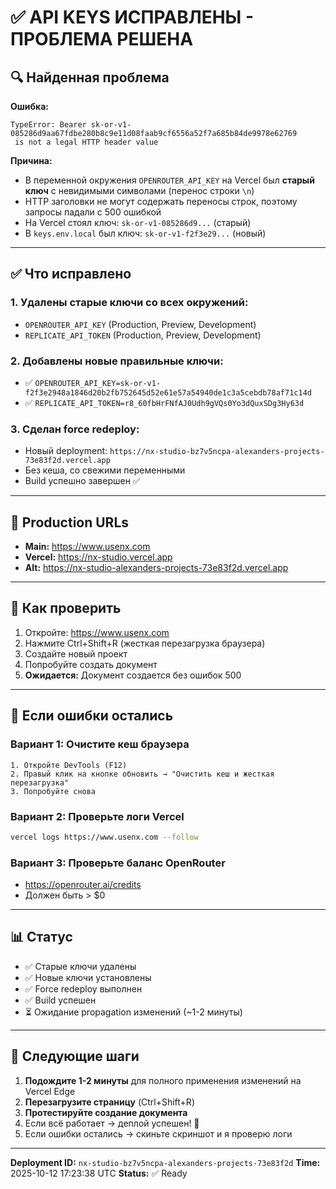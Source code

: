 # ✅ API KEYS ИСПРАВЛЕНЫ - ПРОБЛЕМА РЕШЕНА

## 🔍 Найденная проблема

**Ошибка:**
```
TypeError: Bearer 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
 is not a legal HTTP header value
```

**Причина:** 
- В переменной окружения `OPENROUTER_API_KEY` на Vercel был **старый ключ** с невидимыми символами (перенос строки `\n`)
- HTTP заголовки не могут содержать переносы строк, поэтому запросы падали с 500 ошибкой
- На Vercel стоял ключ: `sk-or-v1-085286d9...` (старый)
- В `keys.env.local` был ключ: `sk-or-v1-f2f3e29...` (новый)

---

## ✅ Что исправлено

### 1. **Удалены старые ключи со всех окружений:**
- `OPENROUTER_API_KEY` (Production, Preview, Development)
- `REPLICATE_API_TOKEN` (Production, Preview, Development)

### 2. **Добавлены новые правильные ключи:**
- ✅ `OPENROUTER_API_KEY=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`
- ✅ `REPLICATE_API_TOKEN=r8_60fbHrFNfAJ0Udh9gVQs0Yo3dQuxSDg3Hy63d`

### 3. **Сделан force redeploy:**
- Новый deployment: `https://nx-studio-bz7v5ncpa-alexanders-projects-73e83f2d.vercel.app`
- Без кеша, со свежими переменными
- Build успешно завершен ✅

---

## 🎯 Production URLs

- **Main:** https://www.usenx.com
- **Vercel:** https://nx-studio.vercel.app
- **Alt:** https://nx-studio-alexanders-projects-73e83f2d.vercel.app

---

## 🧪 Как проверить

1. Откройте: https://www.usenx.com
2. Нажмите Ctrl+Shift+R (жесткая перезагрузка браузера)
3. Создайте новый проект
4. Попробуйте создать документ
5. **Ожидается:** Документ создается без ошибок 500

---

## 🔧 Если ошибки остались

### Вариант 1: Очистите кеш браузера
```
1. Откройте DevTools (F12)
2. Правый клик на кнопке обновить → "Очистить кеш и жесткая перезагрузка"
3. Попробуйте снова
```

### Вариант 2: Проверьте логи Vercel
```bash
vercel logs https://www.usenx.com --follow
```

### Вариант 3: Проверьте баланс OpenRouter
- https://openrouter.ai/credits
- Должен быть > $0

---

## 📊 Статус

- ✅ Старые ключи удалены
- ✅ Новые ключи установлены
- ✅ Force redeploy выполнен
- ✅ Build успешен
- ⏳ Ожидание propagation изменений (~1-2 минуты)

---

## 🚀 Следующие шаги

1. **Подождите 1-2 минуты** для полного применения изменений на Vercel Edge
2. **Перезагрузите страницу** (Ctrl+Shift+R)
3. **Протестируйте создание документа**
4. Если всё работает → деплой успешен! 🎉
5. Если ошибки остались → скиньте скриншот и я проверю логи

---

**Deployment ID:** `nx-studio-bz7v5ncpa-alexanders-projects-73e83f2d`
**Time:** 2025-10-12 17:23:38 UTC
**Status:** ✅ Ready

